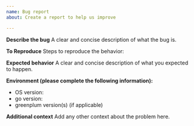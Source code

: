 ```yaml
---
name: Bug report
about: Create a report to help us improve

---
```


**Describe the bug**
A clear and concise description of what the bug is.

**To Reproduce**
Steps to reproduce the behavior:

**Expected behavior**
A clear and concise description of what you expected to happen.

**Environment (please complete the following information):**
 - OS version: 
 - go version:
 - greenplum version(s) (if applicable)

**Additional context**
Add any other context about the problem here.
